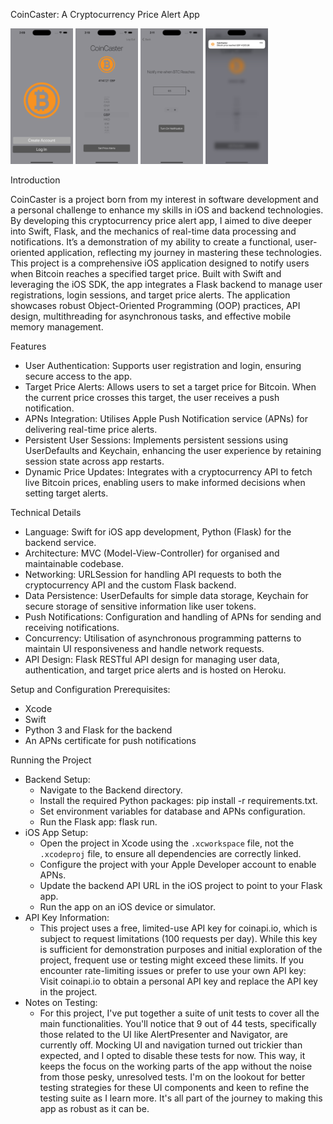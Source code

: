 CoinCaster: A Cryptocurrency Price Alert App

<p float="left">
  <img src="/Screenshots/WelcomeScreen.png" width="100" />
  <img src="/Screenshots/CurrencySelection.png" width="100" />
  <img src="/Screenshots/SetPriceTarget.png" width="100" />
 <img src="/Screenshots/Incoming Price Alert.png" width="100" />
</p>

Introduction

CoinCaster is a project born from my interest in software development and a personal challenge to enhance my skills in iOS and backend technologies. By developing this cryptocurrency price alert app, I aimed to dive deeper into Swift, Flask, and the mechanics of real-time data processing and notifications. It’s a demonstration of my ability to create a functional, user-oriented application, reflecting my journey in mastering these technologies.
This project is a comprehensive iOS application designed to notify users when Bitcoin reaches a specified target price. Built with Swift and leveraging the iOS SDK, the app integrates a Flask backend to manage user registrations, login sessions, and target price alerts. The application showcases robust Object-Oriented Programming (OOP) practices, API design, multithreading for asynchronous tasks, and effective mobile memory management.

Features
* User Authentication: Supports user registration and login, ensuring secure access to the app.
* Target Price Alerts: Allows users to set a target price for Bitcoin. When the current price crosses this target, the user receives a push notification.
* APNs Integration: Utilises Apple Push Notification service (APNs) for delivering real-time price alerts.
* Persistent User Sessions: Implements persistent sessions using UserDefaults and Keychain, enhancing the user experience by retaining session state across app restarts.
* Dynamic Price Updates: Integrates with a cryptocurrency API to fetch live Bitcoin prices, enabling users to make informed decisions when setting target alerts.

Technical Details
* Language: Swift for iOS app development, Python (Flask) for the backend service.
* Architecture: MVC (Model-View-Controller) for organised and maintainable codebase.
* Networking: URLSession for handling API requests to both the cryptocurrency API and the custom Flask backend.
* Data Persistence: UserDefaults for simple data storage, Keychain for secure storage of sensitive information like user tokens.
* Push Notifications: Configuration and handling of APNs for sending and receiving notifications.
* Concurrency: Utilisation of asynchronous programming patterns to maintain UI responsiveness and handle network requests.
* API Design: Flask RESTful API design for managing user data, authentication, and target price alerts and is hosted on Heroku.

Setup and Configuration
Prerequisites:
* Xcode
* Swift
* Python 3 and Flask for the backend
* An APNs certificate for push notifications

Running the Project
* Backend Setup:
    * Navigate to the Backend directory.
    * Install the required Python packages: pip install -r requirements.txt.
    * Set environment variables for database and APNs configuration.
    * Run the Flask app: flask run.
* iOS App Setup:
    * Open the project in Xcode using the `.xcworkspace` file, not the `.xcodeproj` file, to ensure all dependencies are correctly linked. 
    * Configure the project with your Apple Developer account to enable APNs.
    * Update the backend API URL in the iOS project to point to your Flask app.
    * Run the app on an iOS device or simulator.
* API Key Information: 
    * This project uses a free, limited-use API key for coinapi.io, which is subject to request limitations (100 requests per day). While this key is sufficient for demonstration purposes and initial exploration of the project, frequent use or testing might exceed these limits. If you encounter rate-limiting issues or prefer to use your own API key: Visit coinapi.io to obtain a personal API key and replace the API key in the project.
* Notes on Testing: 
    * For this project, I've put together a suite of unit tests to cover all the main functionalities. You'll notice that 9 out of 44 tests, specifically those related to the UI like AlertPresenter and Navigator, are currently off. Mocking UI and navigation turned out trickier than expected, and I opted to disable these tests for now. This way, it keeps the focus on the working parts of the app without the noise from those pesky, unresolved tests. I'm on the lookout for better testing strategies for these UI components and keen to refine the testing suite as I learn more. It's all part of the journey to making this app as robust as it can be.
